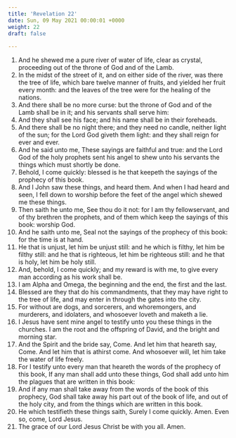 ```yaml
---
title: 'Revelation 22'
date: Sun, 09 May 2021 00:00:01 +0000
weight: 22
draft: false
  
---
```


1. And he shewed me a pure river of water of life, clear as crystal, proceeding out of the throne of God and of the Lamb.
2. In the midst of the street of it, and on either side of the river, was there the tree of life, which bare twelve manner of fruits, and yielded her fruit every month: and the leaves of the tree were for the healing of the nations.
3. And there shall be no more curse: but the throne of God and of the Lamb shall be in it; and his servants shall serve him:
4. And they shall see his face; and his name shall be in their foreheads.
5. And there shall be no night there; and they need no candle, neither light of the sun; for the Lord God giveth them light: and they shall reign for ever and ever.
6. And he said unto me, These sayings are faithful and true: and the Lord God of the holy prophets sent his angel to shew unto his servants the things which must shortly be done.
7. Behold, I come quickly: blessed is he that keepeth the sayings of the prophecy of this book.
8. And I John saw these things, and heard them. And when I had heard and seen, I fell down to worship before the feet of the angel which shewed me these things.
9. Then saith he unto me, See thou do it not: for I am thy fellowservant, and of thy brethren the prophets, and of them which keep the sayings of this book: worship God.
10. And he saith unto me, Seal not the sayings of the prophecy of this book: for the time is at hand.
11. He that is unjust, let him be unjust still: and he which is filthy, let him be filthy still: and he that is righteous, let him be righteous still: and he that is holy, let him be holy still.
12. And, behold, I come quickly; and my reward is with me, to give every man according as his work shall be.
13. I am Alpha and Omega, the beginning and the end, the first and the last.
14. Blessed are they that do his commandments, that they may have right to the tree of life, and may enter in through the gates into the city.
15. For without are dogs, and sorcerers, and whoremongers, and murderers, and idolaters, and whosoever loveth and maketh a lie.
16. I Jesus have sent mine angel to testify unto you these things in the churches. I am the root and the offspring of David, and the bright and morning star.
17. And the Spirit and the bride say, Come. And let him that heareth say, Come. And let him that is athirst come. And whosoever will, let him take the water of life freely.
18. For I testify unto every man that heareth the words of the prophecy of this book, If any man shall add unto these things, God shall add unto him the plagues that are written in this book:
19. And if any man shall take away from the words of the book of this prophecy, God shall take away his part out of the book of life, and out of the holy city, and from the things which are written in this book.
20. He which testifieth these things saith, Surely I come quickly. Amen. Even so, come, Lord Jesus.
21. The grace of our Lord Jesus Christ be with you all. Amen.
